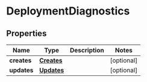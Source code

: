 # DeploymentDiagnostics

## Properties
Name | Type | Description | Notes
------------ | ------------- | ------------- | -------------
**creates** | [**Creates**](Creates.md) |  |  [optional]
**updates** | [**Updates**](Updates.md) |  |  [optional]
